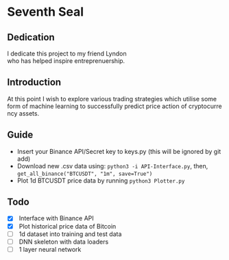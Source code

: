# Seventh Seal
## Dedication
I dedicate this project to my friend Lyndon who has helped inspire entreprenuership.
## Introduction
At this point I wish to explore various trading strategies which utilise some
form of machine learning to successfully predict price action of cryptocurrency
assets.
## Guide
 - Insert your Binance API/Secret key to keys.py (this will be ignored by git add)
 - Download new .csv data using:
 `python3 -i API-Interface.py`, then, `get_all_binance("BTCUSDT", "1m", save=True")`
 - Plot 1d BTCUSDT price data by running `python3 Plotter.py`
## Todo
 - [x]  Interface with Binance API
 - [x]  Plot historical price data of Bitcoin
 - [ ]  1d dataset into training and test data
 - [ ]  DNN skeleton with data loaders
 - [ ]  1 layer neural network